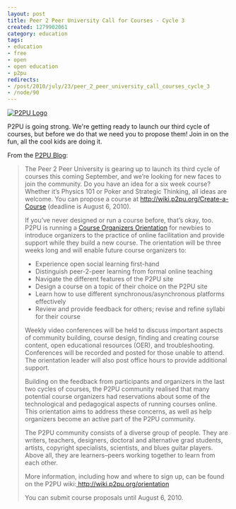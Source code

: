 ```yaml
--- 
layout: post
title: Peer 2 Peer University Call for Courses - Cycle 3
created: 1279902061
category: education
tags:
- education
- free
- open
- open education
- p2pu
redirects:
- /post/2010/july/23/peer_2_peer_university_call_courses_cycle_3
- /node/90
---
```

<a href="http://www.flickr.com/photos/johndbritton/4688979186/"><img src="http://farm2.static.flickr.com/1308/4688979186_baf9401e14.jpg" alt="P2PU Logo" /></a>
<p>P2PU is going strong. We're getting ready to launch our third cycle of courses, but before we do that we need you to propose them! Join in on the fun, all the cool kids are doing it.</p>

<p>From the <a href="http://blogs.p2pu.org/blog/2010/07/23/p2pu-call-for-courses/">P2PU Blog</a>:</p>

<blockquote>
<p>The  Peer 2 Peer University is gearing up to launch its third cycle of  courses this coming September, and we’re looking for new faces to join  the community. Do you have an idea for a six week course? Whether it’s  Physics 101 or Poker and Strategic Thinking, all ideas are welcome. You  can propose a course at <a href="http://wiki.p2pu.org/Create-a-Course">http://wiki.p2pu.org/Create-a-Course</a> (deadline  is August 6, 2010).</p> 

<p>If you’ve never designed or run a course before, that’s okay, too. P2PU is running a <a href="http://wiki.p2pu.org/orientation">Course Organizers Orientation</a> for newbies to introduce organizers  to the practice of online facilitation and provide support while they  build a new course. The orientation will be three weeks long and will  enable future course organizers to:</p> 

<ul> 
<li>Experience open social learning first-hand</li> 
<li>Distinguish peer-2-peer learning from formal online teaching</li> 
<li>Navigate the different features of the P2PU site</li> 
<li>Design a course on a topic of their choice on the P2PU site</li> 
<li>Learn how to use different synchronous/asynchronous platforms effectively</li> 
<li>Review and provide feedback for others; revise and refine syllabi for their course</li> 
</ul>

<p>Weekly  video conferences will be held to discuss important aspects of  community building, course design, finding and creating course content,  open educational resources (OER), and troubleshooting. Conferences will  be recorded and posted for those unable to attend. The orientation  leader will also post office hours to provide additional support.</p> 

<p>Building  on the feedback from participants and organizers in the last two cycles  of courses, the P2PU community realised that many potential course  organizers had reservations about some of the technological and  pedagogical aspects of running courses online. This orientation aims to  address these concerns, as well as help organizers become an active part  of the P2PU community.</p> 

<p>The  P2PU community consists of a diverse group of people. They are writers,  teachers, designers, doctoral and alternative grad students, artists,  copyright specialists, scientists, and blues guitar players. Above all,  they are learners–peers working together to learn from each other.</p> 

<p>More information, including how and where to sign up, can be found on the P2PU wiki:<a href="http://archive.p2pu.org/orientation"> </a><a href="http://wiki.p2pu.org/orientation">http://wiki.p2pu.org/orientation</a></p>

<p>You can submit course proposals until August 6, 2010.</p>
</blockquote>
